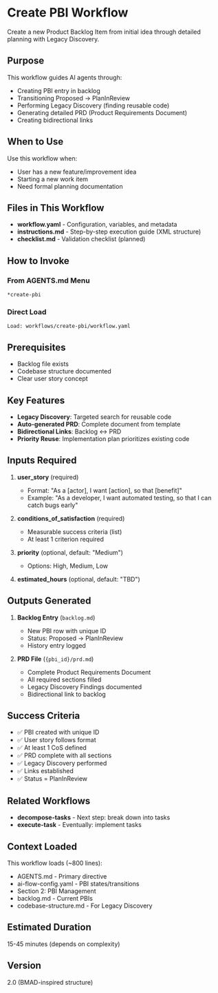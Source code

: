 # Create PBI Workflow

Create a new Product Backlog Item from initial idea through detailed planning with Legacy Discovery.

## Purpose

This workflow guides AI agents through:
- Creating PBI entry in backlog
- Transitioning Proposed → PlanInReview
- Performing Legacy Discovery (finding reusable code)
- Generating detailed PRD (Product Requirements Document)
- Creating bidirectional links

## When to Use

Use this workflow when:
- User has a new feature/improvement idea
- Starting a new work item
- Need formal planning documentation

## Files in This Workflow

- **workflow.yaml** - Configuration, variables, and metadata
- **instructions.md** - Step-by-step execution guide (XML structure)
- **checklist.md** - Validation checklist (planned)

## How to Invoke

### From AGENTS.md Menu
```
*create-pbi
```

### Direct Load
```
Load: workflows/create-pbi/workflow.yaml
```

## Prerequisites

- Backlog file exists
- Codebase structure documented
- Clear user story concept

## Key Features

- **Legacy Discovery**: Targeted search for reusable code
- **Auto-generated PRD**: Complete document from template
- **Bidirectional Links**: Backlog ↔ PRD
- **Priority Reuse**: Implementation plan prioritizes existing code

## Inputs Required

1. **user_story** (required)
   - Format: "As a [actor], I want [action], so that [benefit]"
   - Example: "As a developer, I want automated testing, so that I can catch bugs early"

2. **conditions_of_satisfaction** (required)
   - Measurable success criteria (list)
   - At least 1 criterion required

3. **priority** (optional, default: "Medium")
   - Options: High, Medium, Low

4. **estimated_hours** (optional, default: "TBD")

## Outputs Generated

1. **Backlog Entry** (`backlog.md`)
   - New PBI row with unique ID
   - Status: Proposed → PlanInReview
   - History entry logged

2. **PRD File** (`{pbi_id}/prd.md`)
   - Complete Product Requirements Document
   - All required sections filled
   - Legacy Discovery Findings documented
   - Bidirectional link to backlog

## Success Criteria

- ✅ PBI created with unique ID
- ✅ User story follows format
- ✅ At least 1 CoS defined
- ✅ PRD complete with all sections
- ✅ Legacy Discovery performed
- ✅ Links established
- ✅ Status = PlanInReview

## Related Workflows

- **decompose-tasks** - Next step: break down into tasks
- **execute-task** - Eventually: implement tasks

## Context Loaded

This workflow loads (~800 lines):
- AGENTS.md - Primary directive
- ai-flow-config.yaml - PBI states/transitions
- Section 2: PBI Management
- backlog.md - Current PBIs
- codebase-structure.md - For Legacy Discovery

## Estimated Duration

15-45 minutes (depends on complexity)

## Version

2.0 (BMAD-inspired structure)
